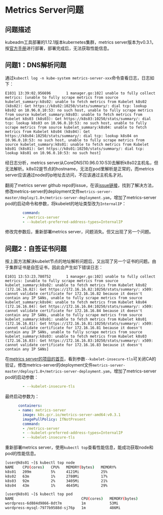 # Metrics Server问题

## 问题描述

kubeadm工具部署的1.12.1版本kubernetes集群，metrics server版本为v0.3.1，按[官方手册](https://github.com/kubernetes-incubator/metrics-server)进行部署，部署完成后，无法获取性能信息。

## 问题1：DNS解析问题

通过`kubectl log -n kube-system metrics-server-xxx`命令查看日志，日志如下：

```text
E1031 13:39:02.956696       1 manager.go:102] unable to fully collect metrics: [unable to fully scrape metrics from source kubelet_summary:k8s02: unable to fetch metrics from Kubelet k8s02 (k8s02): Get https://k8s02:10250/stats/summary/: dial tcp: lookup k8s02 on 10.96.0.10:53: no such host, unable to fully scrape metrics from source kubelet_summary:k8s03: unable to fetch metrics from Kubelet k8s03 (k8s03): Get https://k8s03:10250/stats/summary/: dial tcp: lookup k8s03 on 10.96.0.10:53: no such host, unable to fully scrape metrics from source kubelet_summary:k8s04: unable to fetch metrics from Kubelet k8s04 (k8s04): Get https://k8s04:10250/stats/summary/: dial tcp: lookup k8s04 on 10.96.0.10:53: no such host, unable to fully scrape metrics from source kubelet_summary:k8s01: unable to fetch metrics from Kubelet k8s01 (k8s01): Get https://k8s01:10250/stats/summary/: dial tcp: lookup k8s01 on 10.96.0.10:53: no such host]
```

经日志分析，metrics server从CoreDNS(10.96.0.10:53)去解析k8s02主机名，但无法解析。k8s02是节点的hostname，无法在pod里解析是正常的，而metrics server应该通过node的ip地址去访问，不应该通过主机名才对。

翻阅了metrics server github repo的issue，在该[issue链接](https://github.com/kubernetes-incubator/metrics-server/issues/131)，找到了解决方法，修改metrics-server的deployment文件`metrics-server-master/deploy/1.8+/metrics-server-deployment.yam`，增加了metrics-server pod的启动命令和参数，将kubelet的地址类型改为`InternalIP`：

```yaml
        command:
        - /metrics-server
        - --kubelet-preferred-address-types=InternalIP
```

修改完参数后，重新部署metrics server，问题消失。但又出现了另一个问题。

## 问题2：自签证书问题

按上面方法解决kubelet节点的地址解析问题后，又出现了另一个证书的问题。由于集群证书是自签证书，因此会产生如下错误日志：

```text
E1031 13:53:23.780752       1 manager.go:102] unable to fully collect metrics: [unable to fully scrape metrics from source kubelet_summary:k8s02: unable to fetch metrics from Kubelet k8s02 (172.16.16.82): Get https://172.16.16.82:10250/stats/summary/: x509: cannot validate certificate for 172.16.16.82 because it doesn't contain any IP SANs, unable to fully scrape metrics from source kubelet_summary:k8s04: unable to fetch metrics from Kubelet k8s04 (172.16.16.84): Get https://172.16.16.84:10250/stats/summary/: x509: cannot validate certificate for 172.16.16.84 because it doesn't contain any IP SANs, unable to fully scrape metrics from source kubelet_summary:k8s01: unable to fetch metrics from Kubelet k8s01 (172.16.16.81): Get https://172.16.16.81:10250/stats/summary/: x509: cannot validate certificate for 172.16.16.81 because it doesn't contain any IP SANs, unable to fully scrape metrics from source kubelet_summary:k8s03: unable to fetch metrics from Kubelet k8s03 (172.16.16.83): Get https://172.16.16.83:10250/stats/summary/: x509: cannot validate certificate for 172.16.16.83 because it doesn't contain any IP SANs]
```

在[metrics server的项目的首页](https://github.com/kubernetes-incubator/metrics-server)，看到参数`--kubelet-insecure-tls`可关闭CA的验证，修改metrics-server的deployment文件`metrics-server-master/deploy/1.8+/metrics-server-deployment.yam`，增加了metrics-server pod的启动参数：

```yaml
        - --kubelet-insecure-tls
```

最终启动参数为：

```yaml
      containers:
      - name: metrics-server
        image: k8s.gcr.io/metrics-server-amd64:v0.3.1
        imagePullPolicy: IfNotPresent
        command:
        - /metrics-server
        - --kubelet-preferred-address-types=InternalIP
        - --kubelet-insecure-tls
```

重新部署metrics server，使用`kubectl top`查看性能信息，能成功获取node和pod的性能信息。

```bash
[user@k8s01 ~]$ kubectl top node
NAME    CPU(cores)   CPU%   MEMORY(bytes)   MEMORY%   
k8s01   209m         5%     4121Mi          25%       
k8s02   63m          1%     2780Mi          17%       
k8s03   92m          2%     3405Mi          21%       
k8s04   43m          1%     4645Mi          29% 

[user@k8s01 ~]$ kubectl top pod
NAME                               CPU(cores)   MEMORY(bytes)   
wordpress-6d884d9866-8dt7m         1m           53Mi            
wordpress-mysql-7977b9588d-sj76p   1m           486Mi   
```
